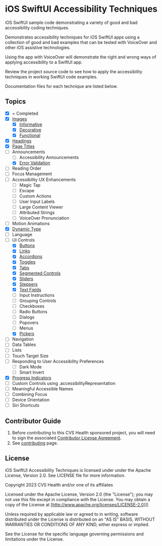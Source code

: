 # iOS SwiftUI Accessibility Techniques
iOS SwiftUI sample code demonstrating a variety of good and bad accessibility coding techniques.

Demonstrates accessibility techniques for iOS SwiftUI apps using a collection of good and bad examples that can be tested with VoiceOver and other iOS assistive technologies.

Using the app with VoiceOver will demonstrate the right and wrong ways of applying accessibility to a SwiftUI app. 

Review the project source code to see how to apply the accessibility techniques in working SwiftUI code examples.

Documentation files for each technique are listed below.

## Topics
- [x] = Completed
- [x] [Images](iOSswiftUIa11yTechniques/Documentation/Images.md)
    - [x] [Informative](iOSswiftUIa11yTechniques/Documentation/InformativeImages.md)
    - [x] [Decorative](iOSswiftUIa11yTechniques/Documentation/DecorativeImages.md)
    - [x] [Functional](iOSswiftUIa11yTechniques/Documentation/FunctionalImages.md)
- [x] [Headings](iOSswiftUIa11yTechniques/Documentation/Headings.md)
- [x] [Page Titles](iOSswiftUIa11yTechniques/Documentation/PageTitles.md)
- [ ] Announcements
    - [ ] Accessibility Announcements
    - [x] [Error Validation](iOSswiftUIa11yTechniques/Documentation/ErrorValidation.md)
- [ ] Reading Order
- [ ] Focus Management
- [ ] Accessibility UX Enhancements
    - [ ] Magic Tap
    - [ ] Escape
    - [ ] Custom Actions
    - [ ] User Input Labels
    - [ ] Large Content Viewer
    - [ ] Attributed Strings
    - [ ] VoiceOver Pronunciation
- [ ] Motion Animations
- [x] [Dynamic Type](iOSswiftUIa11yTechniques/Documentation/DynamicType.md)
- [ ] Language
- [ ] UI Controls
    - [x] [Buttons](iOSswiftUIa11yTechniques/Documentation/Buttons.md)
    - [x] [Links](iOSswiftUIa11yTechniques/Documentation/Links.md)
    - [x] [Accordions](iOSswiftUIa11yTechniques/Documentation/Accordions.md)
    - [x] [Toggles](iOSswiftUIa11yTechniques/Documentation/Toggles.md)
    - [x] [Tabs](iOSswiftUIa11yTechniques/Documentation/Tabs.md)
    - [x] [Segmented Controls](iOSswiftUIa11yTechniques/Documentation/SegmentedControls.md)
    - [x] [Sliders](iOSswiftUIa11yTechniques/Documentation/Sliders.md)
    - [x] [Steppers](iOSswiftUIa11yTechniques/Documentation/Steppers.md)
    - [x] [Text Fields](iOSswiftUIa11yTechniques/Documentation/TextFields.md)
    - [ ] Input Instructions
    - [ ] Grouping Controls
    - [ ] Checkboxes
    - [ ] Radio Buttons
    - [ ] Dialogs
    - [ ] Popovers
    - [ ] Menus
    - [x] [Pickers](iOSswiftUIa11yTechniques/Documentation/Pickers.md)
- [ ] Navigation
- [ ] Data Tables
- [ ] Lists
- [ ] Touch Target Size
- [ ] Responding to User Accessibility Preferences
    - [ ] Dark Mode
    - [ ] Smart Invert
- [x] [Progress Indicators](iOSswiftUIa11yTechniques/Documentation/ProgressIndicators.md)
- [ ] Custom Controls using .accessibilityRepresentation
- [ ] Meaningful Accessible Names
- [ ] Combining Focus
- [ ] Device Orientation
- [ ] Siri Shortcuts

## Contributor Guide

1. Before contributing to this CVS Health sponsored project, you will need to sign the associated [Contributor License Agreement](https://forms.office.com/r/tvFjdsisT2).
2. See [contributing](CONTRIBUTING.md) page.

## License
iOS SwiftUI Accessibility Techniques is licensed under under the Apache License, Version 2.0.  See LICENSE file for more information.

Copyright 2023 CVS Health and/or one of its affiliates

Licensed under the Apache License, Version 2.0 (the "License");
you may not use this file except in compliance with the License.
You may obtain a copy of the License at
[http://www.apache.org/licenses/LICENSE-2.0]()

Unless required by applicable law or agreed to in writing, software
distributed under the License is distributed on an "AS IS" BASIS,
WITHOUT WARRANTIES OR CONDITIONS OF ANY KIND, either express or implied.

See the License for the specific language governing permissions and
limitations under the License.
